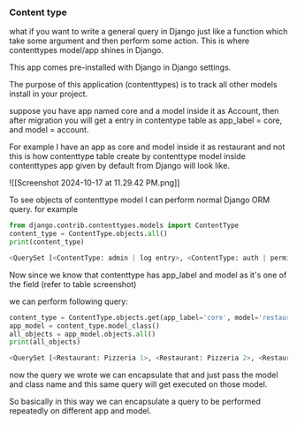 ### Content type
what if you want to write a general query in Django just like a function which take some argument and then perform some action.
This is where contenttypes model/app shines in Django.

This app comes pre-installed with Django in Django settings.

The purpose of this application (contenttypes) is to track all other models install in your project.

suppose you have app named core and a model inside it as Account, then after migration you will get a entry in contentype table as app_label = core, and model = account.

For example I have an app as core and model inside it as restaurant and not this is how contenttype table create by contenttype model inside contenttypes app given by default from Django will look like.

![[Screenshot 2024-10-17 at 11.29.42 PM.png]]

To see objects of contenttype model I can perform normal Django ORM query.
for example 

```python
from django.contrib.contenttypes.models import ContentType
content_type = ContentType.objects.all()
print(content_type)

<QuerySet [<ContentType: admin | log entry>, <ContentType: auth | permission>, <ContentType: auth | group>, <ContentType: auth | user>, <ContentType: contenttypes | content type>, <ContentType: sessions | session>, <ContentType: core | restaurant>, <ContentType: core | rating>, <ContentType: core | sale>, <ContentType: core | order>, <ContentType: core | product>]>
```
Now since we know that contenttype has app_label and model as it's one of the field (refer to table screenshot)

we can perform following query:

```python
content_type = ContentType.objects.get(app_label='core', model='restaurant')  
app_model = content_type.model_class()  
all_objects = app_model.objects.all()  
print(all_objects)

<QuerySet [<Restaurant: Pizzeria 1>, <Restaurant: Pizzeria 2>, <Restaurant: Golden Dragon>, <Restaurant: Bombay Bustle>, <Restaurant: McDonalds>, <Restaurant: Taco Bell>, <Restaurant: Chinese 2>, <Restaurant: Chinese 3>, <Restaurant: Indian 2>, <Restaurant: Mexican 1>, <Restaurant: Mexican 2>, <Restaurant: Pizzeria 3>, <Restaurant: Pizzeria 4>, <Restaurant: Italian 1>]>

```

now the query we wrote we can encapsulate that and just pass the model and class name and this same query will get executed on those model.

So basically in this way we can encapsulate a query to be performed repeatedly on different app and model.


